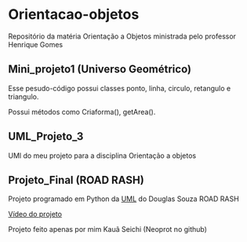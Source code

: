 # Orientacao-objetos
Repositório da matéria Orientação a Objetos ministrada pelo professor Henrique Gomes


## Mini_projeto1 (Universo Geométrico)
Esse pesudo-código possui classes ponto, linha, circulo, retangulo e triangulo.

Possui métodos como Criaforma(), getArea().

## UML_Projeto_3

UMl do meu projeto para a disciplina Orientação a objetos

## Projeto_Final (ROAD RASH)

Projeto programado em Python da [UML](https://github.com/douglassouzars/UNB-O.O/blob/master/Projeto_3/uml) do Douglas Souza ROAD RASH

[Vídeo do projeto](https://youtu.be/3YL3YXRKYl8)

Projeto feito apenas por mim Kauã Seichi (Neoprot no github)
